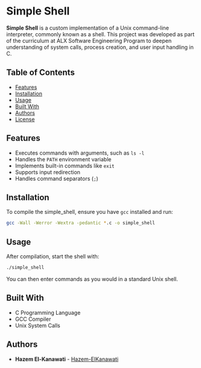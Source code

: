 # Simple Shell

**Simple Shell** is a custom implementation of a Unix command-line interpreter, commonly known as a shell. This project was developed as part of the curriculum at ALX Software Engineering Program to deepen understanding of system calls, process creation, and user input handling in C.

## Table of Contents
- [Features](#features)
- [Installation](#installation)
- [Usage](#usage)
- [Built With](#built-with)
- [Authors](#authors)
- [License](#license)

## Features
- Executes commands with arguments, such as `ls -l`
- Handles the `PATH` environment variable
- Implements built-in commands like `exit`
- Supports input redirection
- Handles command separators (`;`)

## Installation
To compile the simple_shell, ensure you have `gcc` installed and run:

```bash
gcc -Wall -Werror -Wextra -pedantic *.c -o simple_shell
```

## Usage
After compilation, start the shell with:

```bash
./simple_shell
```

You can then enter commands as you would in a standard Unix shell.

## Built With
- C Programming Language
- GCC Compiler
- Unix System Calls

## Authors
- **Hazem El-Kanawati** - [Hazem-ElKanawati](https://github.com/Hazem-ElKanawati)



